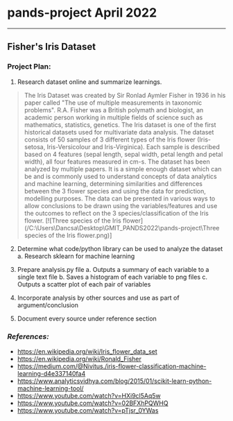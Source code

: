 # pands-project April 2022

---

## Fisher's Iris Dataset

### Project Plan:

1. Research dataset online and summarize learnings.

> The Iris Dataset was created by Sir Ronlad Aymler Fisher in 1936 in his paper called "The use of multiple measurements in taxonomic problems". R.A. Fisher was a British polymath and biologist, an academic person working in multiple fields of science such as mathematics, statistics, genetics.
> The Iris dataset is one of the first historical datasets used for multivariate data analysis.
> The dataset consists of 50 samples of 3 different types of the Iris flower (Iris-setosa, Iris-Versicolour and Iris-Virginica). Each sample is described based on 4 features (sepal length, sepal width, petal length and petal width), all four features measured in cm-s.
> The dataset has been analyzed by multiple papers. It is a simple enough dataset which can be and is commonly used to understand concepts of data analytics and machine learning, determining similarities and differences between the 3 flower species and using the data for prediction, modelling purposes. The data can be presented in various ways to allow conclusions to be drawn using the variables/features and use the outcomes to reflect on the 3 species/classification of the Iris flower.
[![Three species of the Iris flower](/C:\Users\Dancsa\Desktop\GMIT_PANDS2022\pands-project\Three species of the Iris flower.png)]

2. Determine what code/python library can be used to analyze the dataset
    a. Research sklearn for machine learning
  
3. Prepare analysis.py file
    a. Outputs a summary of each variable to a single text file
    b. Saves a histogram of each variable to png files
    c. Outputs a scatter plot of each pair of variables

4. Incorporate analysis by other sources and use as part of argument/conclusion
  
5. Document every source under reference section

### ***References:***

- <https://en.wikipedia.org/wiki/Iris_flower_data_set>
- https://en.wikipedia.org/wiki/Ronald_Fisher
- https://medium.com/@Nivitus./iris-flower-classification-machine-learning-d4e337140fa4
- https://www.analyticsvidhya.com/blog/2015/01/scikit-learn-python-machine-learning-tool/
- https://www.youtube.com/watch?v=HXi9cl5Aq5w
- https://www.youtube.com/watch?v=02BFXhPQWHQ
- https://www.youtube.com/watch?v=pTjsr_0YWas


